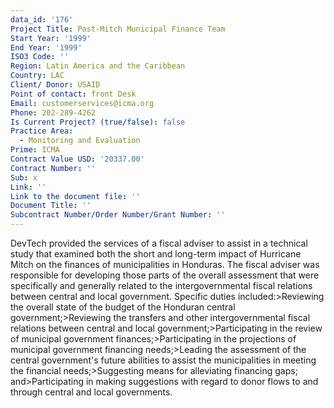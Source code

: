 ```yaml
---
data_id: '176'
Project Title: Post-Mitch Municipal Finance Team
Start Year: '1999'
End Year: '1999'
ISO3 Code: ''
Region: Latin America and the Caribbean
Country: LAC
Client/ Donor: USAID
Point of contact: front Desk
Email: customerservices@icma.org
Phone: 202-289-4262
Is Current Project? (true/false): false
Practice Area:
  - Monitoring and Evaluation
Prime: ICMA
Contract Value USD: '20337.00'
Contract Number: ''
Sub: x
Link: ''
Link to the document file: ''
Document Title: ''
Subcontract Number/Order Number/Grant Number: ''
---
```


DevTech provided the services of a fiscal adviser to assist in a technical study that examined both the short and long-term impact of Hurricane Mitch on the finances of municipalities in Honduras. The fiscal adviser was responsible for developing those parts of the overall assessment that were specifically and generally related to the intergovernmental fiscal relations between central and local government. Specific duties included:>Reviewing the overall state of the budget of the Honduran central government;>Reviewing the transfers and other intergovernmental fiscal relations between central and local government;>Participating in the review of municipal government finances;>Participating in the projections of municipal government financing needs;>Leading the assessment of the central government's future abilities to assist the municipalities in meeting the financial needs;>Suggesting means for alleviating financing gaps; and>Participating in making suggestions with regard to donor flows to and through central and local governments.